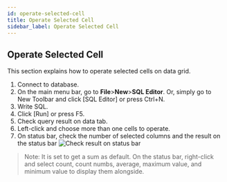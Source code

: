```yaml
---
id: operate-selected-cell
title: Operate Selected Cell
sidebar_label: Operate Selected Cell
---
```


## Operate Selected Cell

This section explains how to operate selected cells on data grid.

1. Connect to database.
2. On the main menu bar, go to **File**>**New**>**SQL Editor**. Or, simply go to New Toolbar and click [SQL Editor] or press Ctrl+N.
3. Write SQL.
4. Click [Run] or press F5.
5. Check query result on data tab.
6. Left-click and choose more than one cells to operate.
7. On status bar, check the number of selected columns and the result on the status bar
![Check result on status bar](https://s3.ap-northeast-2.amazonaws.com/sqlgate-manual-content/76BE39287E1FD0A32FC99D439C0AA157.jpg)

> Note: It is set to get a sum as default. On the status bar, right-click and select count, count numbs, average, maximum value, and minimum value to display them alongside.